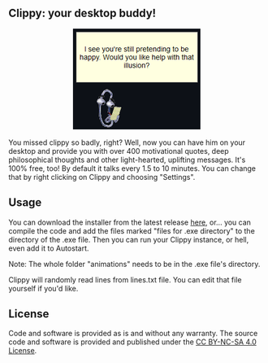 ## Clippy: your desktop buddy!

<p align="center">
  <img src="https://github.com/syntaxglowie/FreakyClippy/blob/master/image.png?raw=true" />
</p>

You missed clippy so badly, right? Well, now you can have him on your desktop and provide you with over 400 motivational quotes, deep philosophical thoughts and other light-hearted, uplifting messages. It's 100% free, too!
By default it talks every 1.5 to 10 minutes. You can change that by right clicking on Clippy and choosing "Settings".

## Usage
You can download the installer from the latest release [here](https://github.com/syntaxglowie/FreakyClippy/releases), or... you can compile the code and add the files marked "files for .exe directory" to the directory of the .exe file. Then you can run your Clippy instance, or hell, even add it to Autostart.

Note: The whole folder "animations" needs to be in the .exe file's directory.

Clippy will randomly read lines from lines.txt file. You can edit that file yourself if you'd like.

## License
Code and software is provided as is and without any warranty. The source code and software is provided and published under the [CC BY-NC-SA 4.0 License](https://creativecommons.org/licenses/by-nc-sa/4.0/).
